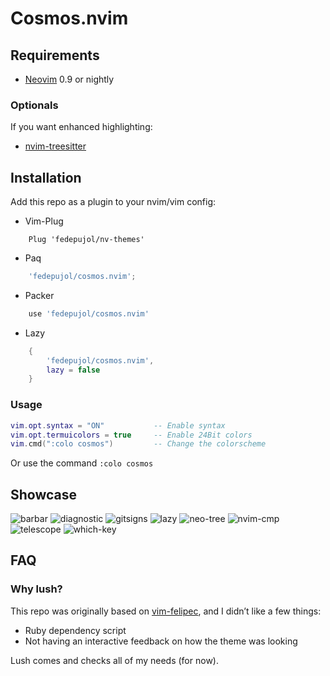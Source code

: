# Cosmos.nvim

## Requirements

- [Neovim](https://github.com/neovim/neovim) 0.9 or nightly

### Optionals

If you want enhanced highlighting:

- [nvim-treesitter](https://github.com/nvim-treesitter/nvim-treesitter)

## Installation

Add this repo as a plugin to your nvim/vim config:

- Vim-Plug

```vim-script
    Plug 'fedepujol/nv-themes'
```

- Paq

```lua
    'fedepujol/cosmos.nvim';
```

- Packer

```lua
    use 'fedepujol/cosmos.nvim'
```

- Lazy

```lua
    {
        'fedepujol/cosmos.nvim',
        lazy = false
    }
```

### Usage

```lua
vim.opt.syntax = "ON"           -- Enable syntax
vim.opt.termuicolors = true     -- Enable 24Bit colors
vim.cmd(":colo cosmos")         -- Change the colorscheme
```

Or use the command `:colo cosmos`

## Showcase

![barbar](https://user-images.githubusercontent.com/26419570/233708690-24461581-0f26-4944-9a8f-2ee778d8d809.png)
![diagnostic](https://user-images.githubusercontent.com/26419570/233708742-ebf387bf-2970-4f4d-bd1c-8a9bda238417.png)
![gitsigns](https://user-images.githubusercontent.com/26419570/233708750-b0b4f642-b50a-427c-94d0-200654c1f56e.png)
![lazy](https://user-images.githubusercontent.com/26419570/233708755-44c00932-ea45-4eb2-81d0-84b55d6879a6.png)
![neo-tree](https://user-images.githubusercontent.com/26419570/233708762-bcdd5a76-9dc0-488e-b282-f29b5791421e.png)
![nvim-cmp](https://user-images.githubusercontent.com/26419570/233708775-ecd623d4-4167-4fe5-a91a-984abcfdfd37.png)
![telescope](https://user-images.githubusercontent.com/26419570/233708782-29dda0a4-bbf8-4e4c-b2cd-ae835abc0733.png)
![which-key](https://user-images.githubusercontent.com/26419570/233708790-bc9997f6-f35f-4f0e-b625-baba8c94b593.png)

## FAQ

### Why lush?

This repo was originally based on
[vim-felipec](https://github.com/felipec/vim-felipec), and I didn’t like
a few things:

- Ruby dependency script
- Not having an interactive feedback on how the theme was looking

Lush comes and checks all of my needs (for now).
